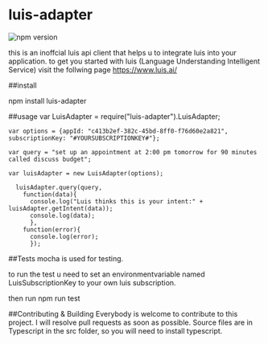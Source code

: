 # luis-adapter

![npm version](https://badge.fury.io/js/luis-adapter.svg)


this is an inoffcial luis api client that helps u to integrate luis into your application.
to get you started with luis (Language Understanding Intelligent Service) visit the follwing
page https://www.luis.ai/


##install

npm install luis-adapter

##usage
    var LuisAdapter = require("luis-adapter").LuisAdapter;

    var options = {appId: "c413b2ef-382c-45bd-8ff0-f76d60e2a821", subscriptionKey: "#YOURSUBSCRIPTIONKEY#"};

    var query = "set up an appointment at 2:00 pm tomorrow for 90 minutes called discuss budget";

    var luisAdapter = new LuisAdapter(options);

      luisAdapter.query(query,
        function(data){
          console.log("Luis thinks this is your intent:" + luisAdapter.getIntent(data));
          console.log(data);
          },
        function(error){
          console.log(error);
          });


##Tests
mocha is used for testing.

to run the test u need to set an environmentvariable named LuisSubscriptionKey
to your own luis subscription.

then run npm run test

##Contributing & Building
Everybody is welcome to contribute to this project. I will resolve pull requests as soon as possible.
Source files are in Typescript in the src folder, so you will need to install typescript.
